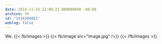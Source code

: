 ```yaml
---
date: 2014-11-16 22:00:21.000000000 -08:00
archive: fb
id: '1416204021'
weblog: false
---
```


We.
{{< fb/images >}}
{{< fb/image src="image.jpg" />}}
{{< /fb/images >}}
